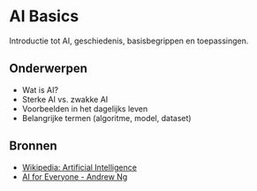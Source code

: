 # AI Basics
Introductie tot AI, geschiedenis, basisbegrippen en toepassingen.

## Onderwerpen
- Wat is AI?
- Sterke AI vs. zwakke AI
- Voorbeelden in het dagelijks leven
- Belangrijke termen (algoritme, model, dataset)

## Bronnen
- [Wikipedia: Artificial Intelligence](https://nl.wikipedia.org/wiki/Kunstmatige_intelligentie)
- [AI for Everyone - Andrew Ng](https://www.coursera.org/learn/ai-for-everyone)
